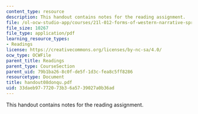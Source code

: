 ```yaml
---
content_type: resource
description: This handout contains notes for the reading assignment.
file: /ol-ocw-studio-app/courses/21l-012-forms-of-western-narrative-spring-2004/33daeb97772073b36a5739027a0b36ad_handout08donqu.pdf
file_size: 10267
file_type: application/pdf
learning_resource_types:
- Readings
license: https://creativecommons.org/licenses/by-nc-sa/4.0/
ocw_type: OCWFile
parent_title: Readings
parent_type: CourseSection
parent_uid: 79b1ba26-8c0f-de5f-1d3c-fea8c5ff8286
resourcetype: Document
title: handout08donqu.pdf
uid: 33daeb97-7720-73b3-6a57-39027a0b36ad
---
```

This handout contains notes for the reading assignment.